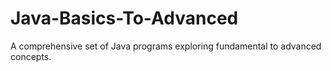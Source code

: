# Java-Basics-To-Advanced
A comprehensive set of Java programs exploring fundamental to advanced concepts.
